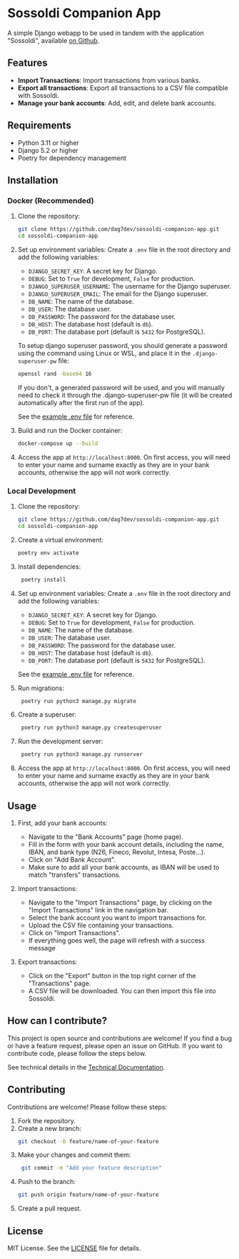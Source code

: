 # Sossoldi Companion App

A simple Django webapp to be used in tandem with the application "Sossoldi", available [on Github](https://github.com/RIP-Comm/sossoldi).

## Features
- **Import Transactions**: Import transactions from various banks.
- **Export all transactions**: Export all transactions to a CSV file compatible with Sossoldi.
- **Manage your bank accounts**: Add, edit, and delete bank accounts.

## Requirements
- Python 3.11 or higher
- Django 5.2 or higher
- Poetry for dependency management

## Installation
### Docker (Recommended)
1. Clone the repository:
   ```bash
   git clone https://github.com/dag7dev/sossoldi-companion-app.git
   cd sossoldi-companion-app
    ```
2. Set up environment variables:
    Create a `.env` file in the root directory and add the following variables:
    - `DJANGO_SECRET_KEY`: A secret key for Django.
    - `DEBUG`: Set to `True` for development, `False` for production.
    - `DJANGO_SUPERUSER_USERNAME`: The username for the Django superuser.
    - `DJANGO_SUPERUSER_EMAIL`: The email for the Django superuser.
    - `DB_NAME`: The name of the database.
    - `DB_USER`: The database user.
    - `DB_PASSWORD`: The password for the database user.
    - `DB_HOST`: The database host (default is `db`).
    - `DB_PORT`: The database port (default is `5432` for PostgreSQL).

    To setup django superuser password, you should generate a password using the command using Linux or WSL, and place it in the `.django-superuser-pw` file:
    ```bash
    openssl rand -base64 16
    ```

    If you don't, a generated password will be used, and you will manually need to check it through the .django-superuser-pw file (it will be created automatically after the first run of the app).

    See the [example .env file](.env.sample) for reference.

3. Build and run the Docker container:
   ```bash
   docker-compose up --build
   ```

4. Access the app at `http://localhost:8000`. On first access, you will need to enter your name and surname exactly as they are in your bank accounts, otherwise the app will not work correctly.

### Local Development
1. Clone the repository:
   ```bash
   git clone https://github.com/dag7dev/sossoldi-companion-app.git
   cd sossoldi-companion-app
   ```

2. Create a virtual environment:
   ```bash
   poetry env activate
   ```

3. Install dependencies:
   ```bash
    poetry install
    ```
2. Set up environment variables:
    Create a `.env` file in the root directory and add the following variables:
    - `DJANGO_SECRET_KEY`: A secret key for Django.
    - `DEBUG`: Set to `True` for development, `False` for production.
    - `DB_NAME`: The name of the database.
    - `DB_USER`: The database user.
    - `DB_PASSWORD`: The password for the database user.
    - `DB_HOST`: The database host (default is `db`).
    - `DB_PORT`: The database port (default is `5432` for PostgreSQL).

    See the [example .env file](.env.sample) for reference.

5. Run migrations:
   ```bash
    poetry run python3 manage.py migrate
    ```
6. Create a superuser:
   ```bash
    poetry run python3 manage.py createsuperuser
    ```

7. Run the development server:
   ```bash
    poetry run python3 manage.py runserver
    ```
    
8. Access the app at `http://localhost:8000`. On first access, you will need to enter your name and surname exactly as they are in your bank accounts, otherwise the app will not work correctly.

## Usage
1. First, add your bank accounts:
   - Navigate to the "Bank Accounts" page (home page).
   - Fill in the form with your bank account details, including the name, IBAN, and bank type (N26, Fineco, Revolut, Intesa, Poste...).
   - Click on "Add Bank Account".
   - Make sure to add all your bank accounts, as IBAN will be used to match "transfers" transactions.

2. Import transactions:
    - Navigate to the "Import Transactions" page, by clicking on the "Import Transactions" link in the navigation bar.
    - Select the bank account you want to import transactions for.
    - Upload the CSV file containing your transactions.
    - Click on "Import Transactions".
    - If everything goes well, the page will refresh with a success message

3. Export transactions:
    - Click on the "Export" button in the top right corner of the "Transactions" page. 
    - A CSV file will be downloaded. You can then import this file into Sossoldi.


## How can I contribute?
This project is open source and contributions are welcome! If you find a bug or have a feature request, please open an issue on GitHub. If you want to contribute code, please follow the steps below.

See technical details in the [Technical Documentation](TECHNICAL.md).

## Contributing
Contributions are welcome! Please follow these steps:
1. Fork the repository.
2. Create a new branch:
   ```bash
   git checkout -b feature/name-of-your-feature
   ```
3. Make your changes and commit them:
   ```bash
    git commit -m "Add your feature description"
    ```
4. Push to the branch:
    ```bash
    git push origin feature/name-of-your-feature
    ```
5. Create a pull request.

## License
MIT License. See the [LICENSE](LICENSE) file for details.